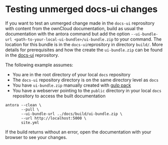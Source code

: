 # Testing unmerged docs-ui changes

If you want to test an unmerged change made in the `docs-ui` reprository with content from the ownCloud documentation,
build as usual the documentation with the antora command but add the option
`--ui-bundle-url <path-to-your-local-ui-bundle>/ui-bundle.zip` to your command.
The location for this bundle is in the `docs-ui`reprository in directory `build/`.
More details for prerequisites and how the create the `ui-bundle.zip` can be found in the [docs-ui](https://github.com/owncloud/docs-ui#owncloud-documentation-ui) reprository.

The following example assumes:

- You are in the root directory of your local `docs` repository
- The `docs-ui` repository directory is on the same directory level as `docs`
- You have `ui-bundle.zip` manually created with [gulp pack](https://github.com/owncloud/docs-ui#preview-changes-using-owncloud-documentation)
- You have a webserver pointing to the `public` directory in your local `docs` repository to access the built documentation

```
antora --clean \
       --pull \
       --ui-bundle-url ../docs/build/ui-bundle.zip \
       --url http://localhost:5000 \
       site.yml
```

If the build returns without an error, open the documentation with your browser to see your changes.
